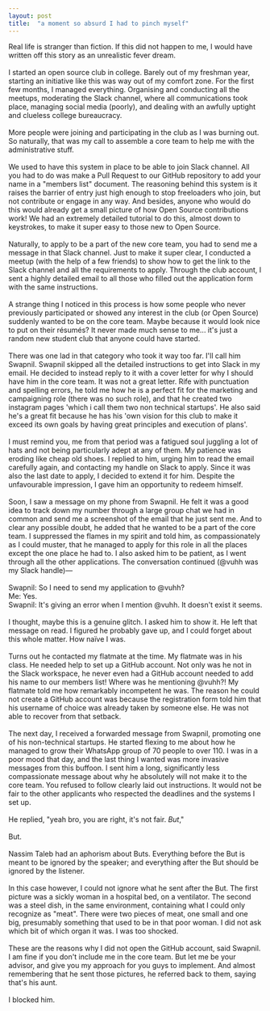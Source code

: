 ```yaml
---
layout: post
title:  "a moment so absurd I had to pinch myself"
---
```


<div dir="ltr">Real life is stranger 
than fiction. If this did not happen to me, I would have written off 
this story as an unrealistic fever dream.<br><br>I started an open 
source club in college. Barely out of my 
freshman year, starting an initiative like this was way out of my 
comfort zone. For the first few months, I managed everything. Organising
 and conducting all the meetups, moderating the Slack channel, where all
 communications took place, managing social media (poorly), and dealing 
with an awfully uptight and clueless college bureaucracy.<br><br>More 
people were joining and participating in the club as I was burning out. 
So naturally, that was my call to assemble a core team to help me with 
the administrative stuff.<br><br>We used to have this system in place to
 be able to join Slack channel. All you had to do was make a Pull Request to our GitHub 
repository to add your name in a &quot;members list&quot; document. The reasoning behind this system is it raises the 
barrier of entry just high enough to stop freeloaders who join, but 
not contribute or engage in any way. And besides, anyone who would do this would 
already get a small picture of how Open Source contributions work! We 
had an extremely detailed tutorial to do this, almost down to 
keystrokes, to make it super easy to those new to Open Source.<br><br>Naturally,
 to apply to be a part of the new core team, you had to send me a 
message in that Slack channel. Just to make it super clear, I conducted a
 meetup (with the help of a few friends) to show how to get the link to 
the Slack channel and all the requirements to apply. Through the club
 account, I sent a highly detailed email to all those who filled out the 
application form with the same instructions.<br><br>A strange thing I 
noticed in this process is how some people who never previously 
participated or showed any interest in the club (or Open Source) 
suddenly wanted to be on the core team. Maybe because it 
would look nice to put on their résumés? It never made much sense to me... it&#39;s just a random new student club that anyone could have 
started.<br><br>There was one lad in that category who took it way too 
far. I&#39;ll call him Swapnil. Swapnil skipped all the detailed 
instructions to get into Slack in my email. He decided to instead reply 
to it with a cover letter for why I should have him in the core team. It
 was not a great letter. Rife with punctuation and spelling errors, he 
told me how he is a perfect fit for the marketing and campaigning role 
(there was no such role), and that he created two instagram pages &#39;which
 i call them two non technical startups&#39;. He also said he&#39;s a great fit 
because he has his &#39;own vision for this club to make it exceed its own 
goals by having great principles and execution of plans&#39;.<br><br>I must 
remind you, me from that period was a fatigued soul juggling a lot of 
hats and not being particularly adept at any of them. My patience was
 eroding like cheap old shoes. I replied to him, urging him to read the 
email carefully again, and contacting my handle on Slack to apply. Since
 it was also the last date to apply, I decided to extend it for him. 
Despite the unfavourable impression, I gave him an 
opportunity to redeem himself.<br><br>Soon, I saw a message on my phone 
from Swapnil. He felt it was a good idea to track down my number through
 a large group chat we had in common and send me a screenshot of the 
email that he just sent me. And to clear any possible doubt, he added that 
he wanted to be a part of the core team. I suppressed the flames in my spirit and told him, as compassionately as I could muster, that he managed
 to apply for this role in all the places except the one place he had 
to. I also asked him to be patient, as I went through all the other 
applications. The conversation continued (@vuhh was my Slack handle)—<br><br>Swapnil: So I need to send my application to @vuhh?<br>Me: Yes.<br>Swapnil: It&#39;s giving an error when I mention @vuhh. It doesn&#39;t exist it seems.<br><br>I
 thought, maybe this is a genuine glitch. I asked him to show it. He 
left that message on read. I figured he probably gave up, and I could 
forget about this whole matter. How naïve I was.<br><br>Turns out he 
contacted my flatmate at the time. My flatmate was in his class. He 
needed help to set up a GitHub account. Not only was he not in the Slack
 workspace, he never even had a GitHub account needed to add his 
name to our members list! Where was he mentioning @vuhh?! My flatmate told
 me how remarkably incompetent he was. The reason he could not create a 
GitHub account was because the registration form told him that his 
username of choice was already taken by someone else. He was not able to
 recover from that setback.<br><br>The next day, I received a forwarded 
message from Swapnil, promoting one of his non-technical startups. He 
started flexing to me about how he managed to grow their WhatsApp group 
of 70 people to over 110. I was in a poor mood that day, and the last 
thing I wanted was more invasive messages from this buffoon. I sent him a
 long, significantly less compassionate message about why he absolutely will not make it to the core team. You refused to follow clearly laid out instructions. It 
would not be fair to the other applicants who respected the deadlines 
and the systems I set up.<br><br><div>He replied, &quot;yeah bro, you are right, it&#39;s not fair. <i>But</i>,&quot;</div><div><br></div><div>But.</div><div><br></div><div>Nassim Taleb had an aphorism about Buts. <span>Everything before </span><span>the</span><span> But</span><span> is meant to be ignored by </span><span>the</span><span> speaker; and everything </span><span>after</span><span> </span><span>the</span><span> But</span><span> should be ignored by </span><span>the</span><span> listener.</span></div><div><span><br></span></div><div><span>In
 this case however, I could not ignore what he sent after the But. The 
first picture was a sickly woman in a hospital bed, on a ventilator. The
 second was a steel dish, in the same environment, containing what I 
could only recognize as &quot;meat&quot;. There were two pieces of meat, one small
 and one big, presumably something that used to be in that poor woman. I
 did not ask which bit of which organ it was. I was too shocked.</span></div><div><span><br></span></div><div><span>These
 are the reasons why I did not open the GitHub account, said Swapnil. I 
am fine if you don&#39;t include me in the core team. But let me be your 
advisor, and give you my approach for you guys to implement. And almost 
remembering that he sent those pictures, he referred back to them, 
saying that&#39;s his aunt.<br></span></div><div><span><br></span></div><div><span>I blocked him.</span></div></div>
